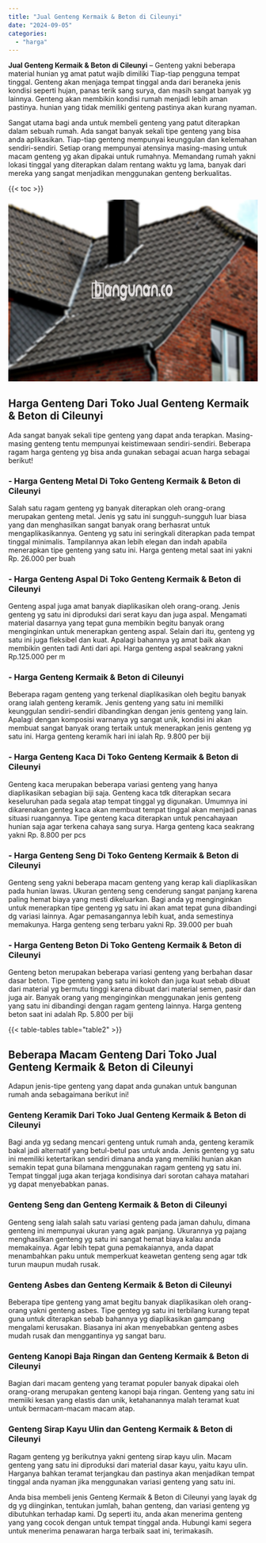 ```yaml
---
title: "Jual Genteng Kermaik & Beton di Cileunyi"
date: "2024-09-05"
categories: 
  - "harga"
---
```


**Jual Genteng Kermaik & Beton di Cileunyi** – Genteng yakni beberapa material hunian yg amat patut wajib dimiliki Tiap-tiap pengguna tempat tinggal. Genteng akan menjaga tempat tinggal anda dari beraneka jenis kondisi seperti hujan, panas terik sang surya, dan masih sangat banyak yg lainnya. Genteng akan membikin kondisi rumah menjadi lebih aman pastinya. hunian yang tidak memiliki genteng pastinya akan kurang nyaman.

Sangat utama bagi anda untuk membeli genteng yang patut diterapkan dalam sebuah rumah. Ada sangat banyak sekali tipe genteng yang bisa anda aplikasikan. Tiap-tiap genteng mempunyai keunggulan dan kelemahan sendiri-sendiri. Setiap orang mempunyai atensinya masing-masing untuk macam genteng yg akan dipakai untuk rumahnya. Memandang rumah yakni lokasi tinggal yang diterapkan dalam rentang waktu yg lama, banyak dari mereka yang sangat menjadikan menggunakan genteng berkualitas.

{{< toc >}}

![Jual Genteng Kermaik & Beton di Cileunyi](/images/genteng-minimalis-murah08.png)

## Harga Genteng Dari Toko Jual Genteng Kermaik & Beton di Cileunyi

Ada sangat banyak sekali tipe genteng yang dapat anda terapkan. Masing-masing genteng tentu mempunyai keistimewaan sendiri-sendiri. Beberapa ragam harga genteng yg bisa anda gunakan sebagai acuan harga sebagai berikut!

### \- Harga Genteng Metal Di Toko Genteng Kermaik & Beton di Cileunyi

Salah satu ragam genteng yg banyak diterapkan oleh orang-orang merupakan genteng metal. Jenis yg satu ini sungguh-sungguh luar biasa yang dan menghasilkan sangat banyak orang berhasrat untuk mengaplikasikannya. Genteng yg satu ini seringkali diterapkan pada tempat tinggal minimalis. Tampilannya akan lebih elegan dan indah apabila menerapkan tipe genteng yang satu ini. Harga genteng metal saat ini yakni Rp. 26.000 per buah

### \- Harga Genteng Aspal Di Toko Genteng Kermaik & Beton di Cileunyi

Genteng aspal juga amat banyak diaplikasikan oleh orang-orang. Jenis genteng yg satu ini diproduksi dari serat kayu dan juga aspal. Mengamati material dasarnya yang tepat guna membikin begitu banyak orang menginginkan untuk menerapkan genteng aspal. Selain dari itu, genteng yg satu ini juga fleksibel dan kuat. Apalagi bahannya yg amat baik akan membikin genten tadi Anti dari api. Harga genteng aspal seakrang yakni Rp.125.000 per m

### \- Harga Genteng Kermaik & Beton di Cileunyi

Beberapa ragam genteng yang terkenal diaplikasikan oleh begitu banyak orang ialah genteng keramik. Jenis genteng yang satu ini memiliki keunggulan sendiri-sendiri dibandingkan dengan jenis genteng yang lain. Apalagi dengan komposisi warnanya yg sangat unik, kondisi ini akan membuat sangat banyak orang tertaik untuk menerapkan jenis genteng yg satu ini. Harga genteng keramik hari ini ialah Rp. 9.800 per biji

### \- Harga Genteng Kaca Di Toko Genteng Kermaik & Beton di Cileunyi

Genteng kaca merupakan beberapa variasi genteng yang hanya diaplikasikan sebagian biji saja. Genteng kaca tdk diterapkan secara keseluruhan pada segala atap tempat tinggal yg digunakan. Umumnya ini dikarenakan genteg kaca akan membuat tempat tinggal akan menjadi panas situasi ruangannya. Tipe genteng kaca diterapkan untuk pencahayaan hunian saja agar terkena cahaya sang surya. Harga genteng kaca seakrang yakni Rp. 8.800 per pcs

### \- Harga Genteng Seng Di Toko Genteng Kermaik & Beton di Cileunyi

Genteng seng yakni beberapa macam genteng yang kerap kali diaplikasikan pada hunian lawas. Ukuran genteng seng cenderung sangat panjang karena paling hemat biaya yang mesti dikeluarkan. Bagi anda yg menginginkan untuk menerapkan tipe genteng yg satu ini akan amat tepat guna dibandingi dg variasi lainnya. Agar pemasangannya lebih kuat, anda semestinya memakunya. Harga genteng seng terbaru yakni Rp. 39.000 per buah

### \- Harga Genteng Beton Di Toko Genteng Kermaik & Beton di Cileunyi

Genteng beton merupakan beberapa variasi genteng yang berbahan dasar dasar beton. Tipe genteng yang satu ini kokoh dan juga kuat sebab dibuat dari material yg bermutu tinggi karena dibuat dari material semen, pasir dan juga air. Banyak orang yang menginginkan menggunakan jenis genteng yang satu ini dibandingi dengan ragam genteng lainnya. Harga genteng beton saat ini adalah Rp. 5.800 per biji

{{< table-tables table="table2" >}}

## Beberapa Macam Genteng Dari Toko Jual Genteng Kermaik & Beton di Cileunyi

Adapun jenis-tipe genteng yang dapat anda gunakan untuk bangunan rumah anda sebagaimana berikut ini!

### Genteng Keramik Dari Toko Jual Genteng Kermaik & Beton di Cileunyi

Bagi anda yg sedang mencari genteng untuk rumah anda, genteng keramik bakal jadi alternatif yang betul-betul pas untuk anda. Jenis genteng yg satu ini memiliki ketertarikan sendiri dimana anda yang memiliki hunian akan semakin tepat guna bilamana menggunakan ragam genteng yg satu ini. Tempat tinggal juga akan terjaga kondisinya dari sorotan cahaya matahari yg dapat menyebabkan panas.

### Genteng Seng dan Genteng Kermaik & Beton di Cileunyi

Genteng seng ialah salah satu variasi genteng pada jaman dahulu, dimana genteng ini mempunyai ukuran yang agak panjang. Ukurannya yg pajang menghasilkan genteng yg satu ini sangat hemat biaya kalau anda memakainya. Agar lebih tepat guna pemakaiannya, anda dapat menambahkan paku untuk memperkuat keawetan genteng seng agar tdk turun maupun mudah rusak.

### Genteng Asbes dan Genteng Kermaik & Beton di Cileunyi

Beberapa tipe genteng yang amat begitu banyak diaplikasikan oleh orang-orang yakni genteng asbes. Tipe genteg yg satu ini terbilang kurang tepat guna untuk diterapkan sebab bahannya yg diaplikasikan gampang mengalami kerusakan. Biasanya ini akan menyebabkan genteng asbes mudah rusak dan menggantinya yg sangat baru.

### Genteng Kanopi Baja Ringan dan Genteng Kermaik & Beton di Cileunyi

Bagian dari macam genteng yang teramat populer banyak dipakai oleh orang-orang merupakan genteng kanopi baja ringan. Genteng yang satu ini memiiki kesan yang elastis dan unik, ketahanannya malah teramat kuat untuk bermacam-macam macam atap.

### Genteng Sirap Kayu Ulin dan Genteng Kermaik & Beton di Cileunyi

Ragam genteng yg berikutnya yakni genteng sirap kayu ulin. Macam genteng yang satu ini diproduksi dari material dasar kayu, yaitu kayu ulin. Harganya bahkan teramat terjangkau dan pastinya akan menjadikan tempat tinggal anda nyaman jika menggunakan variasi genteng yang satu ini.

Anda bisa membeli jenis Genteng Kermaik & Beton di Cileunyi yang layak dg dg yg diinginkan, tentukan jumlah, bahan genteng, dan variasi genteng yg dibutuhkan terhadap kami. Dg seperti itu, anda akan menerima genteng yang yang cocok dengan untuk tempat tinggal anda. Hubungi kami segera untuk menerima penawaran harga terbaik saat ini, terimakasih.
